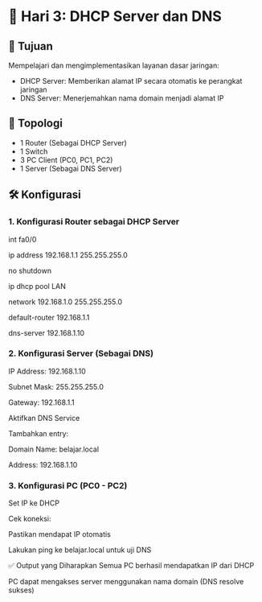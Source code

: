 # 🔹 Hari 3: DHCP Server dan DNS

## 🎯 Tujuan
Mempelajari dan mengimplementasikan layanan dasar jaringan:
- DHCP Server: Memberikan alamat IP secara otomatis ke perangkat jaringan
- DNS Server: Menerjemahkan nama domain menjadi alamat IP

## 🧱 Topologi
- 1 Router (Sebagai DHCP Server)
- 1 Switch
- 3 PC Client (PC0, PC1, PC2)
- 1 Server (Sebagai DNS Server)

## 🛠️ Konfigurasi

### 1. Konfigurasi Router sebagai DHCP Server

int fa0/0

ip address 192.168.1.1 255.255.255.0

no shutdown

ip dhcp pool LAN

network 192.168.1.0 255.255.255.0

default-router 192.168.1.1

dns-server 192.168.1.10


### 2. Konfigurasi Server (Sebagai DNS)

IP Address: 192.168.1.10

Subnet Mask: 255.255.255.0

Gateway: 192.168.1.1


Aktifkan DNS Service

Tambahkan entry:

Domain Name: belajar.local

Address: 192.168.1.10


### 3. Konfigurasi PC (PC0 - PC2)

Set IP ke DHCP

Cek koneksi:

Pastikan mendapat IP otomatis

Lakukan ping ke belajar.local untuk uji DNS

✅ Output yang Diharapkan
Semua PC berhasil mendapatkan IP dari DHCP

PC dapat mengakses server menggunakan nama domain (DNS resolve sukses)
